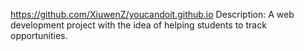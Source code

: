https://github.com/XiuwenZ/youcandoit.github.io
Description: A web development project with the idea of helping students to track opportunities. 
